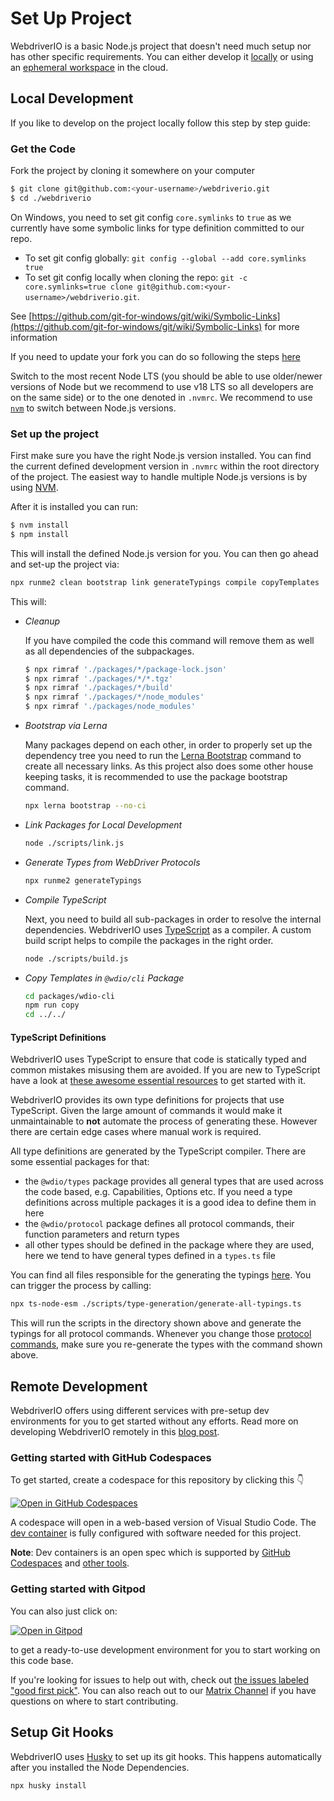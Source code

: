 # Set Up Project

WebdriverIO is a basic Node.js project that doesn't need much setup nor has other specific requirements. You can either develop it [locally](#local-development) or using an [ephemeral workspace](#remote-development) in the cloud.

## Local Development

If you like to develop on the project locally follow this step by step guide:

### Get the Code

Fork the project by cloning it somewhere on your computer

```sh
$ git clone git@github.com:<your-username>/webdriverio.git
$ cd ./webdriverio
```

On Windows, you need to set git config `core.symlinks` to `true` as we currently have some symbolic links for type definition committed to our repo.
  - To set git config globally: `git config --global --add core.symlinks true`
  - To set git config locally when cloning the repo: `git -c core.symlinks=true clone git@github.com:<your-username>/webdriverio.git`.

See [https://github.com/git-for-windows/git/wiki/Symbolic-Links](https://github.com/git-for-windows/git/wiki/Symbolic-Links) for more information

If you need to update your fork you can do so following the steps [here](https://help.github.com/en/github/collaborating-with-issues-and-pull-requests/syncing-a-fork)

Switch to the most recent Node LTS (you should be able to use older/newer versions of Node but we recommend to use v18 LTS so all developers are on the same side) or to the one denoted in `.nvmrc`. We recommend to use [`nvm`](https://github.com/nvm-sh/nvm) to switch between Node.js versions.

### Set up the project

First make sure you have the right Node.js version installed. You can find the current defined development version in `.nvmrc` within the root directory of the project. The easiest way to handle multiple Node.js versions is by using [NVM](https://github.com/nvm-sh/nvm).

After it is installed you can run:

```sh
$ nvm install
$ npm install
```

This will install the defined Node.js version for you. You can then go ahead and set-up the project via:

```sh { name=setup }
npx runme2 clean bootstrap link generateTypings compile copyTemplates
```

This will:

- *Cleanup*

  If you have compiled the code this command will remove them as well as all dependencies of the subpackages.

  ```sh { name=clean }
  $ npx rimraf './packages/*/package-lock.json'
  $ npx rimraf './packages/*/*.tgz'
  $ npx rimraf './packages/*/build'
  $ npx rimraf './packages/*/node_modules'
  $ npx rimraf './packages/node_modules'
  ```

- *Bootstrap via Lerna*

  Many packages depend on each other, in order to properly set up the dependency tree you need to run the [Lerna Bootstrap](https://github.com/lerna/lerna#bootstrap) command to create all necessary links. As this project also does some other house keeping tasks, it is recommended to use the package bootstrap command.

  ```sh { name=bootstrap }
  npx lerna bootstrap --no-ci
  ```

- *Link Packages for Local Development*
  ```sh { name=link }
  node ./scripts/link.js
  ```

- *Generate Types from WebDriver Protocols*
  ```sh
  npx runme2 generateTypings
  ```

- *Compile TypeScript*

  Next, you need to build all sub-packages in order to resolve the internal dependencies. WebdriverIO uses [TypeScript](https://www.typescriptlang.org/) as a compiler. A custom build script helps to compile the packages in the right order.

  ```sh { name=compile }
  node ./scripts/build.js
  ```

- *Copy Templates in `@wdio/cli` Package*
  ```sh { name=copyTemplates }
  cd packages/wdio-cli
  npm run copy
  cd ../../
  ```

#### TypeScript Definitions

WebdriverIO uses TypeScript to ensure that code is statically typed and common mistakes misusing them are avoided. If you are new to TypeScript have a look at [these awesome essential resources](https://github.com/dzharii/awesome-typescript#awesome-typescript-essential-resources) to get started with it.

WebdriverIO provides its own type definitions for projects that use TypeScript. Given the large amount of commands it would make it unmaintainable to __not__ automate the process of generating these. However there are certain edge cases where manual work is required.

All type definitions are generated by the TypeScript compiler. There are some essential packages for that:

- the `@wdio/types` package provides all general types that are used across the code based, e.g. Capabilities, Options etc. If you need a type definitions across multiple packages it is a good idea to define them in here
- the `@wdio/protocol` package defines all protocol commands, their function parameters and return types
- all other types should be defined in the package where they are used, here we tend to have general types defined in a `types.ts` file

You can find all files responsible for the generating the typings [here](https://github.com/webdriverio/webdriverio/tree/main/scripts/type-generation). You can trigger the process by calling:

```sh { name=generateTypings }
npx ts-node-esm ./scripts/type-generation/generate-all-typings.ts
```

This will run the scripts in the directory shown above and generate the typings for all protocol commands. Whenever you change those [protocol commands](https://github.com/webdriverio/webdriverio/tree/main/packages/wdio-protocols/src/protocols), make sure you re-generate the types with the command shown above.

## Remote Development

WebdriverIO offers using different services with pre-setup dev environments for you to get started without any efforts. Read more on developing WebdriverIO remotely in this [blog post](https://bromann.dev/post/development-environment-for-webdriverio/).

### Getting started with GitHub Codespaces

To get started, create a codespace for this repository by clicking this 👇

[![Open in GitHub Codespaces](https://github.com/codespaces/badge.svg)](https://github.com/codespaces/new?hide_repo_select=true&ref=main&repo=2296970)

A codespace will open in a web-based version of Visual Studio Code. The [dev container](.devcontainer/devcontainer.json) is fully configured with software needed for this project.

**Note**: Dev containers is an open spec which is supported by [GitHub Codespaces](https://github.com/codespaces) and [other tools](https://containers.dev/supporting).

### Getting started with Gitpod

You can also just click on:

[![Open in Gitpod](https://gitpod.io/button/open-in-gitpod.svg)](https://gitpod.io/#https://github.com/webdriverio/webdriverio)

to get a ready-to-use development environment for you to start working on this code base.

If you're looking for issues to help out with, check out [the issues labeled "good first pick"](https://github.com/webdriverio/webdriverio/issues?q=is%3Aopen+is%3Aissue+label%3A"good+first+pick"). You can also reach out to our [Matrix Channel](https://discord.webdriver.io) if you have questions on where to start contributing.

## Setup Git Hooks

WebdriverIO uses [Husky](https://typicode.github.io/husky/#/) to set up its git hooks. This happens automatically after you installed the Node Dependencies.

```sh { name=husky }
npx husky install
```
